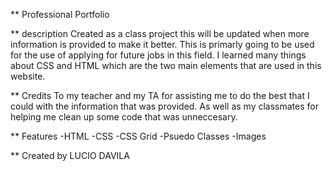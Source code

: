 ** Professional Portfolio 

** description 
Created as a class project this will be updated when more information is provided to make it better.
This is primarly going to be used for the use of applying for future jobs in this field.
I learned many things about CSS and HTML which are the two main elements that are used in this website.

** Credits
To my teacher and my TA for assisting me to do the best that I could with the information that was provided. As well as my classmates for helping me clean up some code that was unneccesary.

** Features
-HTML
-CSS
-CSS Grid
-Psuedo Classes
-Images

** Created by LUCIO DAVILA
